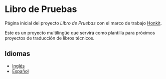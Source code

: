 # Libro de Pruebas

Página inicial del proyecto *Libro de Pruebas* con el marco de trabajo [Honkit](https://github.com/honkit).

Este es un proyecto multilingüe que servirá como plantilla para próximos proyectos de traducción de libros técnicos.

## Idiomas

* [Inglés](en/)
* [Español](es/)
